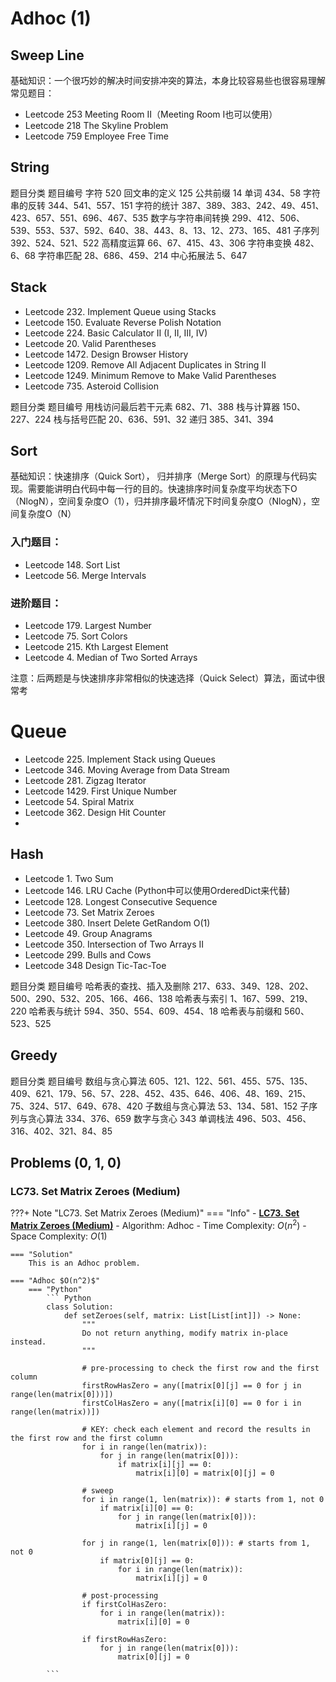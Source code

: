# Adhoc (1)

## Sweep Line

基础知识：一个很巧妙的解决时间安排冲突的算法，本身比较容易些也很容易理解
常见题目：
- Leetcode 253 Meeting Room II（Meeting Room I也可以使用）
- Leetcode 218 The Skyline Problem
- Leetcode 759 Employee Free Time


## String

题目分类	题目编号
字符	520
回文串的定义	125
公共前缀	14
单词	434、58
字符串的反转	344、541、557、151
字符的统计	387、389、383、242、49、451、423、657、551、696、467、535
数字与字符串间转换	299、412、506、539、553、537、592、640、38、443、8、13、12、273、165、481
子序列	392、524、521、522
高精度运算	66、67、415、43、306
字符串变换	482、6、68
字符串匹配	28、686、459、214
中心拓展法	5、647

## Stack

- Leetcode 232. Implement Queue using Stacks
- Leetcode 150. Evaluate Reverse Polish Notation
- Leetcode 224. Basic Calculator II (I, II, III, IV)
- Leetcode 20. Valid Parentheses
- Leetcode 1472. Design Browser History
- Leetcode 1209. Remove All Adjacent Duplicates in String II
- Leetcode 1249. Minimum Remove to Make Valid Parentheses
- Leetcode 735. Asteroid Collision



题目分类	题目编号
用栈访问最后若干元素	682、71、388
栈与计算器	150、227、224
栈与括号匹配	20、636、591、32
递归	385、341、394


## Sort

基础知识：快速排序（Quick Sort）， 归并排序（Merge Sort）的原理与代码实现。需要能讲明白代码中每一行的目的。快速排序时间复杂度平均状态下O（NlogN），空间复杂度O（1），归并排序最坏情况下时间复杂度O（NlogN），空间复杂度O（N）

### 入门题目：
- Leetcode 148. Sort List
- Leetcode 56. Merge Intervals

### 进阶题目：
- Leetcode 179. Largest Number
- Leetcode 75. Sort Colors
- Leetcode 215. Kth Largest Element
- Leetcode 4. Median of Two Sorted Arrays

注意：后两题是与快速排序非常相似的快速选择（Quick Select）算法，面试中很常考


# Queue

- Leetcode 225. Implement Stack using Queues
- Leetcode 346. Moving Average from Data Stream
- Leetcode 281. Zigzag Iterator
- Leetcode 1429. First Unique Number
- Leetcode 54. Spiral Matrix
- Leetcode 362. Design Hit Counter
- 
## Hash

- Leetcode 1. Two Sum
- Leetcode 146. LRU Cache (Python中可以使用OrderedDict来代替)
- Leetcode 128. Longest Consecutive Sequence
- Leetcode 73. Set Matrix Zeroes
- Leetcode 380. Insert Delete GetRandom O(1)
- Leetcode 49. Group Anagrams
- Leetcode 350. Intersection of Two Arrays II
- Leetcode 299. Bulls and Cows
- Leetcode 348 Design Tic-Tac-Toe


题目分类	题目编号
哈希表的查找、插入及删除	217、633、349、128、202、500、290、532、205、166、466、138
哈希表与索引	1、167、599、219、220
哈希表与统计	594、350、554、609、454、18
哈希表与前缀和	560、523、525

## Greedy

题目分类	题目编号
数组与贪心算法	605、121、122、561、455、575、135、409、621、179、56、57、228、452、435、646、406、48、169、215、75、324、517、649、678、420
子数组与贪心算法	53、134、581、152
子序列与贪心算法	334、376、659
数字与贪心	343
单调栈法	496、503、456、316、402、321、84、85



## Problems (0, 1, 0)
### LC73. Set Matrix Zeroes (Medium)
???+ Note "LC73. Set Matrix Zeroes (Medium)"
    === "Info"
        - **<a href="https://leetcode-cn.com/problems/set-matrix-zeroes/" target="_blank">LC73. Set Matrix Zeroes (Medium)</a>**
        - Algorithm: Adhoc
        - Time Complexity: $O(n^2)$
        - Space Complexity: $O(1)$
        
    === "Solution"
        This is an Adhoc problem.

    === "Adhoc $O(n^2)$"
        === "Python"
            ``` Python
            class Solution:
                def setZeroes(self, matrix: List[List[int]]) -> None:
                    """
                    Do not return anything, modify matrix in-place instead.
                    """

                    # pre-processing to check the first row and the first column
                    firstRowHasZero = any([matrix[0][j] == 0 for j in range(len(matrix[0]))])
                    firstColHasZero = any([matrix[i][0] == 0 for i in range(len(matrix))])
                    
                    # KEY: check each element and record the results in the first row and the first column
                    for i in range(len(matrix)):
                        for j in range(len(matrix[0])):
                            if matrix[i][j] == 0:
                                matrix[i][0] = matrix[0][j] = 0

                    # sweep
                    for i in range(1, len(matrix)): # starts from 1, not 0
                        if matrix[i][0] == 0:
                            for j in range(len(matrix[0])):
                                matrix[i][j] = 0

                    for j in range(1, len(matrix[0])): # starts from 1, not 0
                        if matrix[0][j] == 0:
                            for i in range(len(matrix)):
                                matrix[i][j] = 0

                    # post-processing
                    if firstColHasZero:
                        for i in range(len(matrix)):
                            matrix[i][0] = 0

                    if firstRowHasZero:
                        for j in range(len(matrix[0])):
                            matrix[0][j] = 0

            ```        